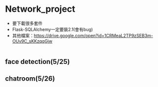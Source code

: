 # Network_project
- 要下載很多套件<br>
- Flask-SQLAlchemy一定要裝2.1(會有bug)<br>
- 其他檔案：https://drive.google.com/open?id=1CRMeaL2TP9zSEB3m-OUv9C_sKKzqqGjw<br><br>
## face detection(5/25)<br>
## chatroom(5/26)<br>

